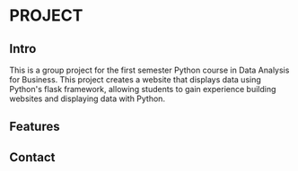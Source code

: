 # PROJECT

## Intro

This is a group project for the first semester Python course in Data Analysis for Business. This project creates a website that displays data using Python's flask framework, allowing students to gain experience building websites and displaying data with Python.



## Features

## Contact
